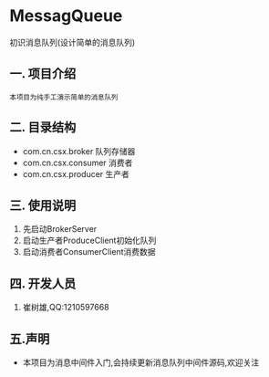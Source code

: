 # MessagQueue
初识消息队列(设计简单的消息队列)

## 一. 项目介绍  
    本项目为纯手工演示简单的消息队列

## 二. 目录结构 
   + com.cn.csx.broker     队列存储器
   + com.cn.csx.consumer   消费者
   + com.cn.csx.producer   生产者 

## 三. 使用说明
   1. 先启动BrokerServer
   2. 启动生产者ProduceClient初始化队列
   3. 启动消费者ConsumerClient消费数据
## 四. 开发人员
   1. 崔树雄,QQ:1210597668
## 五.声明
  + 本项目为消息中间件入门,会持续更新消息队列中间件源码,欢迎关注
  
